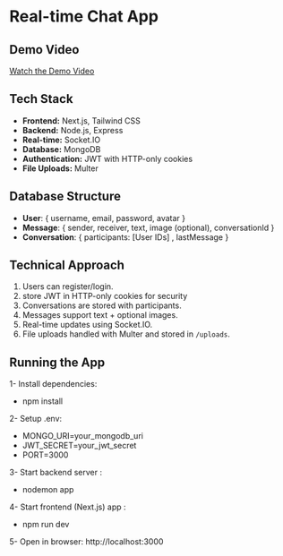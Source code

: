 # Real-time Chat App


## Demo Video
[Watch the Demo Video](https://screenapp.io/app/#/shared/ODZ4vaNOTg)



## Tech Stack
- **Frontend:** Next.js, Tailwind CSS  
- **Backend:** Node.js, Express  
- **Real-time:** Socket.IO  
- **Database:** MongoDB  
- **Authentication:** JWT with HTTP-only cookies  
- **File Uploads:** Multer  

## Database Structure
- **User**: { username, email, password, avatar }
- **Message**: { sender, receiver, text, image (optional), conversationId }
- **Conversation**: { participants: [User IDs] , lastMessage }

## Technical Approach
1. Users can register/login.
2. store JWT in HTTP-only cookies for security  
3. Conversations are stored with participants.
4. Messages support text + optional images.
5. Real-time updates using Socket.IO.
6. File uploads handled with Multer and stored in `/uploads`.


## Running the App

1- Install dependencies:
- npm install

2- Setup .env:
- MONGO_URI=your_mongodb_uri
- JWT_SECRET=your_jwt_secret
- PORT=3000
  
3- Start backend server :
- nodemon app

4- Start frontend (Next.js) app :
- npm run dev

5- Open in browser:
http://localhost:3000     
